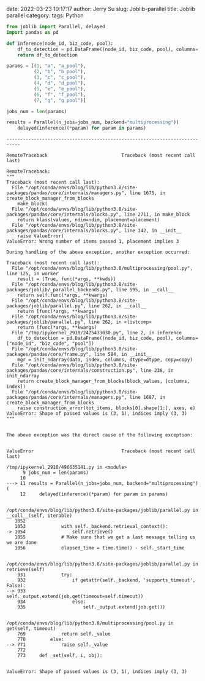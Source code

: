 date: 2022-03-23 10:17:17
author: Jerry Su
slug: Joblib-parallel
title: Joblib parallel
category: 
tags: Python


```python
from joblib import Parallel, delayed
import pandas as pd
```


```python
def inference(node_id, biz_code, pool):
    df_to_detection = pd.DataFrame((node_id, biz_code, pool), columns=["node_id", "biz_code", "pool"])
    return df_to_detection
```


```python
params = [(1, "a", "a_pool"),
          (2, "b", "b_pool"),
          (3, "c", "c_pool"),
          (4, "d", "d_pool"),
          (5, "e", "e_pool"),
          (6, "f", "f_pool"),
          (7, "g", "g_pool")]

jobs_num = len(params)

results = Parallel(n_jobs=jobs_num, backend="multiprocessing")(
    delayed(inference)(*param) for param in params)
```


    ---------------------------------------------------------------------------

    RemoteTraceback                           Traceback (most recent call last)

    RemoteTraceback: 
    """
    Traceback (most recent call last):
      File "/opt/conda/envs/blog/lib/python3.8/site-packages/pandas/core/internals/managers.py", line 1675, in create_block_manager_from_blocks
        make_block(
      File "/opt/conda/envs/blog/lib/python3.8/site-packages/pandas/core/internals/blocks.py", line 2711, in make_block
        return klass(values, ndim=ndim, placement=placement)
      File "/opt/conda/envs/blog/lib/python3.8/site-packages/pandas/core/internals/blocks.py", line 142, in __init__
        raise ValueError(
    ValueError: Wrong number of items passed 1, placement implies 3
    
    During handling of the above exception, another exception occurred:
    
    Traceback (most recent call last):
      File "/opt/conda/envs/blog/lib/python3.8/multiprocessing/pool.py", line 125, in worker
        result = (True, func(*args, **kwds))
      File "/opt/conda/envs/blog/lib/python3.8/site-packages/joblib/_parallel_backends.py", line 595, in __call__
        return self.func(*args, **kwargs)
      File "/opt/conda/envs/blog/lib/python3.8/site-packages/joblib/parallel.py", line 262, in __call__
        return [func(*args, **kwargs)
      File "/opt/conda/envs/blog/lib/python3.8/site-packages/joblib/parallel.py", line 262, in <listcomp>
        return [func(*args, **kwargs)
      File "/tmp/ipykernel_2910/2425433030.py", line 2, in inference
        df_to_detection = pd.DataFrame((node_id, biz_code, pool), columns=["node_id", "biz_code", "pool"])
      File "/opt/conda/envs/blog/lib/python3.8/site-packages/pandas/core/frame.py", line 584, in __init__
        mgr = init_ndarray(data, index, columns, dtype=dtype, copy=copy)
      File "/opt/conda/envs/blog/lib/python3.8/site-packages/pandas/core/internals/construction.py", line 238, in init_ndarray
        return create_block_manager_from_blocks(block_values, [columns, index])
      File "/opt/conda/envs/blog/lib/python3.8/site-packages/pandas/core/internals/managers.py", line 1687, in create_block_manager_from_blocks
        raise construction_error(tot_items, blocks[0].shape[1:], axes, e)
    ValueError: Shape of passed values is (3, 1), indices imply (3, 3)
    """

    
    The above exception was the direct cause of the following exception:


    ValueError                                Traceback (most recent call last)

    /tmp/ipykernel_2910/496635141.py in <module>
          9 jobs_num = len(params)
         10 
    ---> 11 results = Parallel(n_jobs=jobs_num, backend="multiprocessing")(
         12     delayed(inference)(*param) for param in params)


    /opt/conda/envs/blog/lib/python3.8/site-packages/joblib/parallel.py in __call__(self, iterable)
       1052 
       1053             with self._backend.retrieval_context():
    -> 1054                 self.retrieve()
       1055             # Make sure that we get a last message telling us we are done
       1056             elapsed_time = time.time() - self._start_time


    /opt/conda/envs/blog/lib/python3.8/site-packages/joblib/parallel.py in retrieve(self)
        931             try:
        932                 if getattr(self._backend, 'supports_timeout', False):
    --> 933                     self._output.extend(job.get(timeout=self.timeout))
        934                 else:
        935                     self._output.extend(job.get())


    /opt/conda/envs/blog/lib/python3.8/multiprocessing/pool.py in get(self, timeout)
        769             return self._value
        770         else:
    --> 771             raise self._value
        772 
        773     def _set(self, i, obj):


    ValueError: Shape of passed values is (3, 1), indices imply (3, 3)



```python

```
